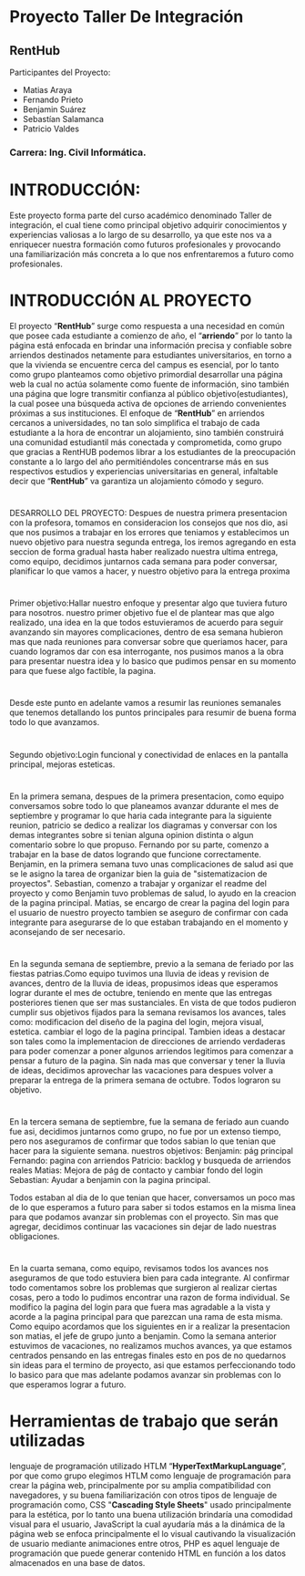 # Proyecto Taller De Integración
## RentHub
Participantes del Proyecto: 
+ Matias Araya 
+ Fernando Prieto
+ Benjamin Suárez
+ Sebastían Salamanca
+ Patricio Valdes 
### Carrera: Ing. Civil Informática.

# INTRODUCCIÓN:
Este proyecto forma parte del curso académico denominado Taller de integración, el cual
tiene como principal objetivo adquirir conocimientos y experiencias valiosas a lo largo de su
desarrollo, ya que este nos va a enriquecer nuestra formación como futuros profesionales y
provocando una familiarización más concreta a lo que nos enfrentaremos a futuro como
profesionales.
#
# INTRODUCCIÓN AL PROYECTO
El proyecto “**RentHub**” surge como respuesta a una necesidad en común que posee cada
estudiante a comienzo de año, el “**arriendo**” por lo tanto la página está enfocada en brindar
una información precisa y confiable sobre arriendos destinados netamente para estudiantes
universitarios, en torno a que la vivienda se encuentre cerca del campus es esencial, por lo
tanto como grupo planteamos como objetivo primordial desarrollar una página web la cual
no actúa solamente como fuente de información, sino también una página que logre
transmitir confianza al público objetivo(estudiantes), la cual posee una búsqueda activa de
opciones de arriendo convenientes próximas a sus instituciones.
El enfoque de “**RentHub**” en arriendos cercanos a universidades, no tan solo simplifica el
trabajo de cada estudiante a la hora de encontrar un alojamiento, sino también construirá
una comunidad estudiantil más conectada y comprometida, como grupo que gracias a
RentHUB podemos librar a los estudiantes de la preocupación constante a lo largo del año
permitiéndoles concentrarse más en sus respectivos estudios y experiencias universitarias en
general, infaltable decir que “**RentHub**” va garantiza un alojamiento cómodo y seguro.
#
DESARROLLO DEL PROYECTO:
Despues de nuestra primera presentacion con la profesora, tomamos en consideracion los consejos
que nos dio, asi que nos pusimos a trabajar en los errores que teniamos y establecimos un nuevo 
objetivo para nuestra segunda entrega, los iremos agregando en esta seccion de forma gradual
hasta haber realizado nuestra ultima entrega, como equipo, decidimos juntarnos cada semana para
poder conversar, planificar lo que vamos a hacer, y nuestro objetivo para la entrega proxima
#
Primer objetivo:Hallar nuestro enfoque y presentar algo que tuviera futuro para nosotros.
nuestro  primer objetivo fue el de plantear mas que algo realizado, una idea en la que todos 
estuvieramos de acuerdo para seguir avanzando sin mayores complicaciones, dentro de esa semana
hubieron mas que nada reuniones para conversar sobre que queriamos hacer, para cuando logramos 
dar con esa interrogante, nos pusimos manos a la obra para presentar nuestra idea y lo basico 
que pudimos pensar en su momento para que fuese algo factible, la pagina.
#
Desde este punto en adelante vamos a resumir las reuniones semanales que tenemos detallando
los puntos principales para resumir de buena forma todo lo que avanzamos.
#
Segundo objetivo:Login funcional y conectividad de enlaces en la pantalla principal, mejoras esteticas.
#
En la primera semana, despues de la primera presentacion, como equipo conversamos 
sobre todo lo que planeamos avanzar ddurante el mes de septiembre y programar
lo que haria cada integrante para la siguiente reunion, patricio se dedico a realizar 
los diagramas y conversar con los demas integrantes sobre si tenian alguna opinion 
distinta o algun comentario sobre lo que propuso.
Fernando por su parte, comenzo a trabajar en la base de datos
logrando que funcione correctamente.
Benjamin, en la primera semana tuvo unas complicaciones de salud asi que se le asigno
la tarea de organizar bien la guia de "sistematizacion de proyectos".
Sebastian, comenzo a trabajar y organizar el readme del proyecto y como Benjamin
tuvo problemas de salud, lo ayudo en la creacion de la pagina principal.
Matias, se encargo de crear la pagina del login para el usuario de nuestro proyecto
tambien se aseguro de confirmar con cada integrante para asegurarse de lo que 
estaban trabajando en el momento y aconsejando de ser necesario.
#
En la segunda semana de septiembre, previo a la semana de feriado
por las fiestas patrias.Como equipo tuvimos una lluvia de ideas y revision de avances, 
dentro de la lluvia de ideas, propusimos ideas que esperamos lograr durante 
el mes de octubre, teniendo en mente que las entregas posteriores tienen
que ser mas sustanciales.
En vista de que todos pudieron cumplir sus objetivos fijados para la semana
revisamos los avances, tales como:
modificacion del diseño de la pagina del login, mejora visual, estetica.
cambiar el logo de la pagina principal.
Tambien ideas a destacar son tales como la implementacion de direcciones
de arriendo verdaderas para poder comenzar a poner algunos arriendos
legitimos para comenzar a pensar a futuro de la pagina.
Sin nada mas que conversar y tener la lluvia de ideas, decidimos
aprovechar las vacaciones para despues volver a preparar la entrega de 
la primera semana de octubre.
Todos lograron su objetivo.
#
En la tercera semana de septiembre, fue la semana de feriado
aun cuando fue asi, decidimos juntarnos como grupo, no fue
por un extenso tiempo, pero nos aseguramos de confirmar 
que todos sabian lo que tenian que hacer para la siguiente semana.
nuestros objetivos:
Benjamin: pág principal
Fernando: pagina con arriendos
Patricio: backlog y busqueda de arriendos reales
Matias: Mejora de pág de contacto y cambiar fondo del login
Sebastian: Ayudar a benjamin con la pagina principal.

Todos estaban al dia de lo que tenian que hacer, conversamos
un poco mas de lo que esperamos a futuro para saber 
si todos estamos en la misma linea para que podamos
avanzar sin problemas con el proyecto.
Sin mas que agregar, decidimos continuar las 
vacaciones sin dejar de lado nuestras obligaciones.
#
En la cuarta semana, como equipo, revisamos todos los avances
nos aseguramos de que todo estuviera bien para cada integrante.
Al confirmar todo comentamos sobre los problemas que surgieron al
realizar ciertas cosas, pero a todo lo pudimos encontrar una razon de 
forma individual.
Se modifico la pagina del login para que fuera mas agradable a la vista
y acorde a la pagina principal para que parezcan una rama de esta misma.
Como equipo acordamos que los siguientes en ir a realizar la presentacion
son matias, el jefe de grupo junto a benjamin.
Como la semana anterior estuvimos de vacaciones, no realizamos muchos
avances, ya que estamos centrados pensando en las entregas finales
esto en pos de no quedarnos sin ideas para el termino de proyecto, asi que 
estamos perfeccionando todo lo basico para que mas adelante podamos 
avanzar sin problemas con lo que esperamos lograr a futuro.

# Herramientas de trabajo que serán utilizadas
lenguaje de programación utilizado HTLM “**HyperTextMarkupLanguage**”, por que como
grupo elegimos HTLM como lenguaje de programación para crear la página web,
principalmente por su amplia compatibilidad con navegadores, y su buena familiarización
con otros tipos de lenguaje de programación como, CSS "**Cascading Style Sheets**" usado
principalmente para la estética, por lo tanto una buena utilización brindaría una comodidad
visual para el usuario, JavaScript la cual ayudaría más a la dinámica de la página web se
enfoca principalmente el lo visual cautivando la visualización de usuario mediante
animaciones entre otros, PHP es aquel lenguaje de programación que puede generar
contenido HTML en función a los datos almacenados en una base de datos.
